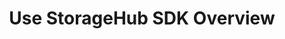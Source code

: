 ---
title: Use StorageHub SDK Overview
description: Overview of how to interact with DataHaven through the StorageHub SDK.
---